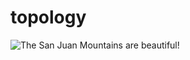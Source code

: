 # topology
![The San Juan Mountains are beautiful!](/assets/images/san-juan-mountains.jpg "San Juan Mountains")
